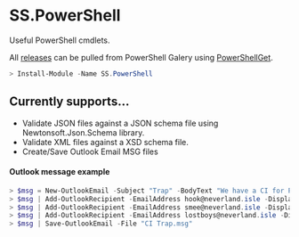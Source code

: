 # SS.PowerShell
Useful PowerShell cmdlets.

All [releases](https://www.powershellgallery.com/packages/SS.PowerShell/) can be pulled from PowerShell Galery using [PowerShellGet](https://www.powershellgallery.com/).
```PowerShell
> Install-Module -Name SS.PowerShell 
```

## Currently supports... 
* Validate JSON files against a JSON schema file using Newtonsoft.Json.Schema library. 
* Validate XML files against a XSD schema file.
* Create/Save Outlook Email MSG files

#### Outlook message example
```PowerShell
> $msg = New-OutlookEmail -Subject "Trap" -BodyText "We have a CI for Pan!" -Draft
> $msg | Add-OutlookRecipient -EmailAddress hook@neverland.isle -DisplayName "Captain"
> $msg | Add-OutlookRecipient -EmailAddress smee@neverland.isle -DisplayName "Smee" -Type CC
> $msg | Add-OutlookRecipient -EmailAddress lostboys@neverland.isle -DisplayName "Lost Boys" -Type BCC
> $msg | Save-OutlookEmail -File "CI Trap.msg"
```
